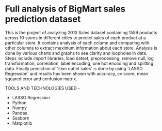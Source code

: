 # Full analysis of BigMart sales prediction dataset
This is the project of analyzing 2013 Sales dataset containing 1559 products across 10 stores in different cities to predict sales of each product at a particular store. It contains analysis of each column and comparing with other columns to extract maximum information about each store. Analysis is done by various charts and graphs to see clarity and loopholes in data. Steps include import libraries, load datset, preprocessing, remove null, log transformation, correlation, label encoding, one hot encoding and splitting data. Finally prediction of 'item outlet sales' is done by using 'LASSO Regression' and results has been shown with accuracy, cv score, mean squared error and confusion matrix.

TOOLS AND TECHNOLOGIES USED -
- LASSO Regression
- Python
- Numpy
- Pandas
- Seaborn
- Matplotlib
